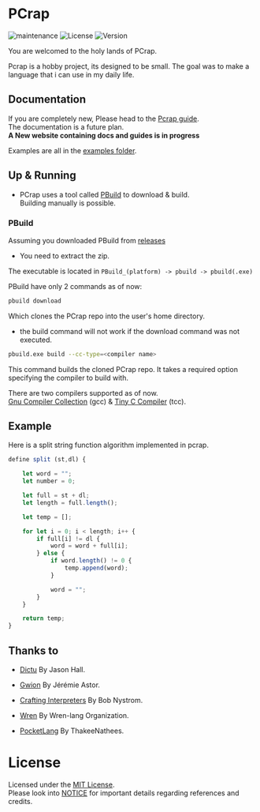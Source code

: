 ﻿# PCrap
![maintenance](https://img.shields.io/maintenance/yes/2021?style=flat-square)
![License](https://img.shields.io/badge/license-MIT-green?style=flat-square)
![Version](https://img.shields.io/badge/version-0.1-green?style=flat-square)

You are welcomed to the holy lands of PCrap.  

Pcrap is a hobby project, its designed to be small. The goal was to make a language that i can use in my daily life.

## Documentation
If you are completely new, Please head to the [Pcrap guide](https://cdn.flipsnack.com/widget/v2/widget.html?hash=dcs6n9hgvu).  
The documentation is a future plan.  
**A New website containing docs and guides is in progress**  

Examples are all in the [examples folder](https://github.com/valkarias/PCrap/tree/master/examples).

## Up & Running
- PCrap uses a tool called [PBuild](https://github.com/valkarias/PCrap/releases) to download & build.  
Building manually is possible.

### PBuild
Assuming you downloaded PBuild from [releases](https://github.com/valkarias/PCrap/releases)  
- You need to extract the zip.  

The executable is located in `PBuild_(platform) -> pbuild -> pbuild(.exe)`  

PBuild have only 2 commands as of now:
```bash
pbuild download
```
Which clones the PCrap repo into the user's home directory.  
- the build command will not work if the download command was not executed.
```bash
pbuild.exe build --cc-type=<compiler name>
```
This command builds the cloned PCrap repo. It takes a required option specifying the compiler to build with.  

There are two compilers supported as of now.  
[Gnu Compiler Collection](https://gcc.gnu.org) (gcc) & [Tiny C Compiler](https://bellard.org/tcc/) (tcc).

## Example
Here is a split string function algorithm implemented in pcrap.
```js
define split (st,dl) {

    let word = "";
    let number = 0;

    let full = st + dl;
    let length = full.length();

    let temp = [];

    for let i = 0; i < length; i++ {
        if full[i] != dl {
            word = word + full[i];
        } else {
            if word.length() != 0 {
                temp.append(word);
            }

            word = "";
        }
    }

    return temp;
}
```

## Thanks to
- [Dictu](https://github.com/dictu-lang/Dictu) By Jason Hall.
- [Gwion](https://github.com/Gwion/Gwion) By Jérémie Astor.  
 
- [Crafting Interpreters](https://github.com/munificent/craftinginterpreters) By Bob Nystrom.
- [Wren](https://github.com/wren-lang/wren) By Wren-lang Organization.
- [PocketLang](https://github.com/ThakeeNathees/pocketlang) By ThakeeNathees.

# License

Licensed under the [MIT License](https://github.com/valkarias/PCrap/blob/master/LICENSE).  
Please look into [NOTICE](https://github.com/valkarias/PCrap/blob/master/NOTICE.txt) for important details regarding references and credits.
